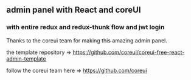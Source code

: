 ## admin panel with React and coreUI
### with entire redux and redux-thunk flow and jwt login 

Thanks to the coreui team for making this amazing admin panel.

the template repository => https://github.com/coreui/coreui-free-react-admin-template

follow the coreui team here => https://github.com/coreui

